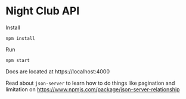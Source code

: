 # Night Club API

Install

```
npm install
```

Run

```
npm start
```

Docs are located at https://localhost:4000

Read about `json-server` to learn how to do things like pagination and limitation on https://www.npmjs.com/package/json-server-relationship